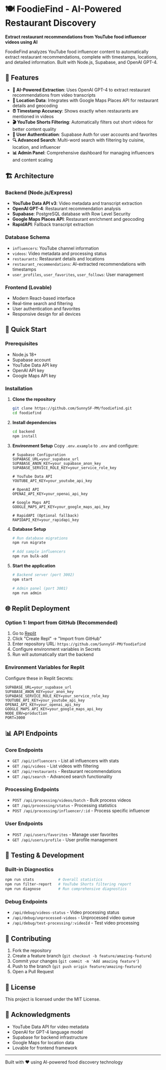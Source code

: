 # 🍽️ FoodieFind - AI-Powered Restaurant Discovery

**Extract restaurant recommendations from YouTube food influencer videos using AI**

FoodieFind analyzes YouTube food influencer content to automatically extract restaurant recommendations, complete with timestamps, locations, and detailed information. Built with Node.js, Supabase, and OpenAI GPT-4.

## 🌟 Features

- **🤖 AI-Powered Extraction**: Uses OpenAI GPT-4 to extract restaurant recommendations from video transcripts
- **📍 Location Data**: Integrates with Google Maps Places API for restaurant details and geocoding  
- **⏰ Timestamp Accuracy**: Shows exactly when restaurants are mentioned in videos
- **🎬 YouTube Shorts Filtering**: Automatically filters out short videos for better content quality
- **👥 User Authentication**: Supabase Auth for user accounts and favorites
- **🔍 Advanced Search**: Multi-word search with filtering by cuisine, location, and influencer
- **📊 Admin Panel**: Comprehensive dashboard for managing influencers and content scaling

## 🏗️ Architecture

### Backend (Node.js/Express)
- **YouTube Data API v3**: Video metadata and transcript extraction
- **OpenAI GPT-4**: Restaurant recommendation analysis
- **Supabase**: PostgreSQL database with Row Level Security
- **Google Maps Places API**: Restaurant enrichment and geocoding
- **RapidAPI**: Fallback transcript extraction

### Database Schema
- `influencers`: YouTube channel information
- `videos`: Video metadata and processing status
- `restaurants`: Restaurant details and locations
- `restaurant_recommendations`: AI-extracted recommendations with timestamps
- `user_profiles`, `user_favorites`, `user_follows`: User management

### Frontend (Lovable)
- Modern React-based interface
- Real-time search and filtering
- User authentication and favorites
- Responsive design for all devices

## 🚀 Quick Start

### Prerequisites
- Node.js 18+ 
- Supabase account
- YouTube Data API key
- OpenAI API key
- Google Maps API key

### Installation

1. **Clone the repository**
   ```bash
   git clone https://github.com/SunnySF-PM/foodiefind.git
   cd foodiefind
   ```

2. **Install dependencies**
   ```bash
   cd backend
   npm install
   ```

3. **Environment Setup**
   Copy `.env.example` to `.env` and configure:
   ```env
   # Supabase Configuration
   SUPABASE_URL=your_supabase_url
   SUPABASE_ANON_KEY=your_supabase_anon_key
   SUPABASE_SERVICE_ROLE_KEY=your_service_role_key

   # YouTube Data API
   YOUTUBE_API_KEY=your_youtube_api_key

   # OpenAI API
   OPENAI_API_KEY=your_openai_api_key

   # Google Maps API
   GOOGLE_MAPS_API_KEY=your_google_maps_api_key

   # RapidAPI (Optional fallback)
   RAPIDAPI_KEY=your_rapidapi_key
   ```

4. **Database Setup**
   ```bash
   # Run database migrations
   npm run migrate
   
   # Add sample influencers
   npm run bulk-add
   ```

5. **Start the application**
   ```bash
   # Backend server (port 3002)
   npm start
   
   # Admin panel (port 3001)
   npm run admin
   ```

## 🌐 Replit Deployment

### Option 1: Import from GitHub (Recommended)
1. Go to [Replit](https://replit.com)
2. Click "Create Repl" → "Import from GitHub"
3. Enter repository URL: `https://github.com/SunnySF-PM/foodiefind`
4. Configure environment variables in Secrets
5. Run will automatically start the backend

### Environment Variables for Replit
Configure these in Replit Secrets:
```env
SUPABASE_URL=your_supabase_url
SUPABASE_ANON_KEY=your_anon_key
SUPABASE_SERVICE_ROLE_KEY=your_service_role_key
YOUTUBE_API_KEY=your_youtube_api_key
OPENAI_API_KEY=your_openai_api_key
GOOGLE_MAPS_API_KEY=your_google_maps_api_key
NODE_ENV=production
PORT=3000
```

## 📊 API Endpoints

### Core Endpoints
- `GET /api/influencers` - List all influencers with stats
- `GET /api/videos` - List videos with filtering
- `GET /api/restaurants` - Restaurant recommendations
- `GET /api/search` - Advanced search functionality

### Processing Endpoints
- `POST /api/processing/videos/batch` - Bulk process videos
- `GET /api/processing/status` - Processing statistics
- `POST /api/processing/influencer/:id` - Process specific influencer

### User Endpoints
- `POST /api/users/favorites` - Manage user favorites
- `GET /api/users/profile` - User profile management

## 🧪 Testing & Development

### Built-in Diagnostics
```bash
npm run stats           # Overall statistics
npm run filter-report   # YouTube Shorts filtering report
npm run diagnose        # Run comprehensive diagnostics
```

### Debug Endpoints
- `/api/debug/videos-status` - Video processing status
- `/api/debug/unprocessed-videos` - Unprocessed video queue
- `/api/debug/test-processing/:videoId` - Test video processing

## 🤝 Contributing

1. Fork the repository
2. Create a feature branch (`git checkout -b feature/amazing-feature`)
3. Commit your changes (`git commit -m 'Add amazing feature'`)
4. Push to the branch (`git push origin feature/amazing-feature`)
5. Open a Pull Request

## 📝 License

This project is licensed under the MIT License.

## 🙏 Acknowledgments

- YouTube Data API for video metadata
- OpenAI for GPT-4 language model
- Supabase for backend infrastructure
- Google Maps for location data
- Lovable for frontend framework

---

Built with ❤️ using AI-powered food discovery technology